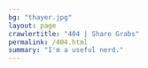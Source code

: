 ```yaml
---
bg: "thayer.jpg"
layout: page
crawlertitle: "404 | Share Grabs"
permalink: /404.html
summary: "I'm a useful nerd."
---
```

